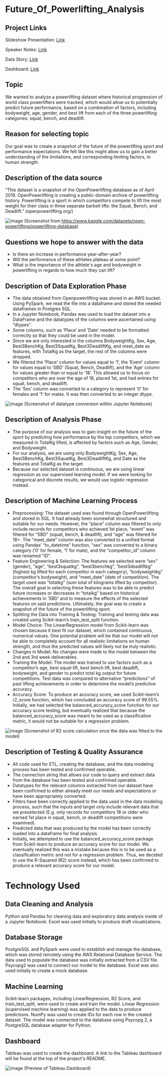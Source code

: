 # Future_Of_Powerlifting_Analysis

## Project Links

Slideshow Presentation: [Link](https://docs.google.com/presentation/d/110ar9MJyL7VZzJPCfjMCoU1sGFIUQ4SeMalfpz2DMkQ/edit?usp=sharing)

Speaker Notes: [Link](https://docs.google.com/document/d/1axPjQrbFPo_KmnWXgIdj64aFNCwE1pa7vckhahPhZZI/edit?usp=sharing)

Data Story: [Link](https://public.tableau.com/app/profile/juan.de.haro/viz/PowerliftingStory_16538458108750/Story2?publish=yes)

Dashboard: [Link](https://public.tableau.com/app/profile/juan.de.haro/viz/PowerliftingAnalysisdarkmode/Dashboard2)

## Topic  
We wanted to analyze a powerlifting dataset where historical progression of world class powerlifters were tracked, which would allow us to potentially predict future performance, based on a combination of factors, including bodyweight, age, gender, and best lift from each of the three powerlifting categories: squat, bench, and deadlift.

## Reason for selecting topic 
Our goal was to create a snapshot of the future of the powerlifting sport and performance expectations. We felt like this might allow us to gain a better understanding of the limitations, and corresponding limiting factors, in human strength.

## Description of the data source
“This dataset is a snapshot of the OpenPowerlifting database as of April 2019. OpenPowerlifting is creating a public-domain archive of powerlifting history. Powerlifting is a sport in which competitors compete to lift the most weight for their class in three separate barbell lifts: the Squat, Bench, and Deadlift.” (openpowerlifting.org/)

![image](https://user-images.githubusercontent.com/95376544/170395993-2c01f6aa-1c50-4df9-b21a-5164bdc5927a.png)
(Screenshot from https://www.kaggle.com/datasets/open-powerlifting/powerlifting-database)

## Questions we hope to answer with the data
- Is there an increase in performance year-after-year? 
- Will the performance of these athletes plateau at some point?
- What is the importance of the athlete's age and bodyweight in powerlifting in regards to how much they can lift?

## Description of Data Exploration Phase
- The data obtained from Openpowerlifting was stored in an AWS bucket. Using PySpark, we read the file into a dataframe and stored the needed dataframes in Postgres SQL.
- In a Jupyter Notebook, Pandas was used to load the dataset into a DataFrame and the datatypes of the columns were ascertained using “dtypes”.
- Some columns, such as ‘Place’ and ‘Date’ needed to be formatted correctly so that they could be used in the model.
- Since we are only interested in the columns BodyweightKg, Sex, Age, Best3BenchKg, Best3SquatKg, Best3DeadliftKg, and meet_date as features, with TotalKg as the target, the rest of the columns were dropped.
- We filtered the ‘Place’ column for values equal to ‘1’, the ‘Event’ column for values equal to ‘SBD’ (Squat, Bench, Deadlift), and the ‘Age’ column for values greater than or equal to ‘18’. This allowed us to focus on competitors who are over the age of 18, placed 1st, and had entries for squat, bench, and deadlift.
- The ‘Sex’ column was converted to a category to represent ‘0’ for females and ‘1’ for males. It was then converted to an integer dtype.

![image](https://user-images.githubusercontent.com/95376544/170396246-819fb11d-4240-4342-923a-988c3650e399.png)
(Screenshot of datatype conversion within Jupyter Notebook)

## Description of Analysis Phase
- The purpose of our analysis was to gain insight on the future of the sport by predicting how performance by the top competitors, which we measured in TotalKg lifted, is affected by factors such as Age, Gender, and Bodyweight.
- For our analysis, we are using only BodyweightKg, Sex, Age, Best3BenchKg, Best3SquatKg, Best3DeadliftKg, and Date as the features and TotalKg as the target.
- Because our selected dataset is continuous, we are using linear regression as our supervised learning model. If we were looking for categorical and discrete results, we would use logistic regression instead.

## Description of Machine Learning Process
- Preprocessing: The dataset used was found through OpenPowerlifitng and stored in SQL. It had already been somewhat structured and suitable for our needs. However, the “place” column was filtered to only include records for competitors who achieved 1st place, “event” was filtered for “SBD” (squat, bench, & deadlift), and “age” was filtered for 18+. The “meet_date” column was also converted to a unified format using Pandas’ “to_datetime” function, “sex” was converted to a binary category (‘0’ for female, ‘1’ for male), and the “competitor_id” column was renamed “ID”.
- Feature Engineering & Selection: The features we selected were “sex” (gender), “age”, “best3squatkg”, “best3benchkg”, “best3deadliftkg” (highest kg lifted for each competitor in each category), “bodyweightkg” (competitor’s bodyweight), and “meet_date” (date of competition). The target used was “totalkg” (sum total of kilograms lifted by competitor). The overall goal in selecting these features was to be able to predict future increases or decreases in “totalkg” based on historical achievements in ‘SBD’ and to measure the effects of the selected features on said predictions. Ultimately, the goal was to create a snapshot of the future of the powerlifting sport.
- Splitting the Data into Training & Testing: Training and testing data was created using Scikit-learn’s train_test_split function.
- Model Choice: The LinearRegression model from Scikit-learn was chosen because it best fit our dataset, which contained continuous, numerical values. One potential problem will be that our model will not be able to completely account for all realistic limitations on human strength, and thus the predicted values will likely not be truly realistic.
- Changes in Model: No changes were made to the model between the 2nd and 3rd week deliverables.
- Training the Model: The model was trained to use factors such as a competitor’s age, best squat lift, best bench lift, best deadlift, bodyweight, and gender to predict total kg output for future competitions. Test data was compared to alternative “predictions” of past lifting achievements in order to determine the model’s predictive accuracy.
- Accuracy Score: To produce an accuracy score, we used Scikit-learn’s r2_score function, which has concluded an accuracy score of 99.55%. Initially, we had selected the balanced_accuracy_score function for our accuracy score testing, but eventually realized that because the balanced_accuracy_score was meant to be used as a classification metric, it would not be suitable for a regression problem.

![image](https://user-images.githubusercontent.com/95376544/170396344-a0908f67-0fb1-4552-845a-1ec0372b953d.png)
(Screenshot of R2 score calculation once the data was fitted to the model)

## Description of Testing & Quality Assurance
- All code used for ETL, creating the database, and the data modeling process has been tested and confirmed operable.
- The connection string that allows our code to query and extract data from the database has been tested and confirmed operable.
- Datatypes for the relevant columns extracted from our dataset have been confirmed to either already meet our needs and expectations or have been appropriately converted.
- Filters have been correctly applied to the data used in the data modeling process, such that the inputs and target only include relevant data that we preselected (E.g. only records for competitors 18 or older who earned 1st place in squat, bench, or deadlift competitions were examined).
- Predicted data that was produced by the model has been correctly loaded into a dataframe for final analysis.
- Initially, we attempted to use the balanced_accuracy_score package from Scikit-learn to produce an accuracy score for our model. We eventually realized this was a mistake because this is to be used as a classification metric and not for a regression problem. Thus, we decided to use the R-Squared (R2) score instead, which has been confirmed to produce a relevant accuracy score for our model.

# Technology Used

## Data Cleaning and Analysis
Python and Pandas for cleaning data and exploratory data analysis inside of a Jupyter Notebook. Excel was used initially to produce draft visualizations.

## Database Storage
PostgreSQL and PySpark were used to establish and manage the database, which was stored remotely using the AWS Relational Database Service. The data used to populate the database was initially extracted from a CSV file. Psycopg2 was used to connect our model to the database. Excel was also used initially to create a mock database.

## Machine Learning
Scikit-learn packages, including LinearRegression, R2 Score, and train_test_split, were used to create and train the model. Linear Regression (supervised machine learning) was applied to the data to produce predictions. NumPy was used to create IDs for each row in the created dataset. The model was connected to the database using Psycopg 2, a PostgreSQL database adapter for Python. 

## Dashboard
Tableau was used to create the dashboard. A link to the Tableau dashboard will be found at the top of the project's README.

![image](https://user-images.githubusercontent.com/95376544/170396509-e530d7c8-85d3-4f72-b0ea-9074cdcb56b5.png)
(Preview of Tableau Dashboard)
